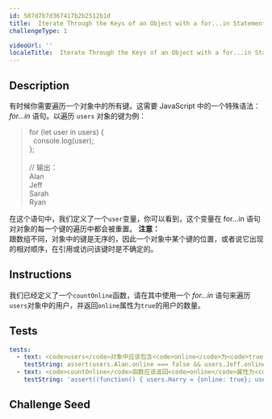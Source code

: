 ```yaml
---
id: 587d7b7d367417b2b2512b1d
title:  Iterate Through the Keys of an Object with a for...in Statement
challengeType: 1

videoUrl: ''
localeTitle:  Iterate Through the Keys of an Object with a for...in Statement
---
```


## Description
<section id='description'>
有时候你需要遍历一个对象中的所有键。这需要 JavaScript 中的一个特殊语法：<dfn>for...in</dfn> 语句。以遍历 <code>users</code> 对象的键为例：
<blockquote>for (let user in users) {<br>&nbsp;&nbsp;console.log(user);<br>};<br><br>// 输出：<br>Alan<br>Jeff<br>Sarah<br>Ryan</blockquote>
在这个语句中，我们定义了一个<code>user</code>变量，你可以看到，这个变量在 for...in 语句对对象的每一个键的遍历中都会被重置。
<strong>注意：</strong><br>跟数组不同，对象中的键是无序的，因此一个对象中某个键的位置，或者说它出现的相对顺序，在引用或访问该键时是不确定的。
</section>

## Instructions
<section id='instructions'>
我们已经定义了一个<code>countOnline</code>函数，请在其中使用一个 <dfn>for...in</dfn> 语句来遍历<code>users</code>对象中的用户，并返回<code>online</code>属性为<code>true</code>的用户的数量。
</section>

## Tests
<section id='tests'>

```yml
tests:
  - text: <code>users</code>对象中应该包含<code>online</code>为<code>true</code>的用户对象<code>Jeff</code>和<code>Ryan</code>以及<code>online</code>为<code>false</code>的用户对象<code>Alan</code>和<code>Sarah</code>。
    testString: assert(users.Alan.online === false && users.Jeff.online === true &&  users.Sarah.online === false &&  users.Ryan.online === true, '<code>users</code>对象中应该包含<code>online</code>为<code>true</code>的用户对象<code>Jeff</code>和<code>Ryan</code>以及<code>online</code>为<code>false</code>的用户对象<code>Alan</code>和<code>Sarah</code>。');
  - text: <code>countOnline</code>函数应该返回<code>online</code>属性为<code>true</code>的用户的数量。
    testString: 'assert((function() { users.Harry = {online: true}; users.Sam = {online: true}; users.Carl = {online: true}; return countOnline(users) })() === 5, "<code>countOnline</code>函数应该返回<code>online</code>属性为<code>true</code>的用户的数量。");'

```

</section>

## Challenge Seed
<section id='challengeSeed'>















</section>

              